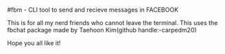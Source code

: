 #fbm - CLI tool to send and recieve messages in FACEBOOK

This is for all my nerd friends who cannot leave the terminal.
This uses the fbchat package made by Taehoon Kim(github handle:-carpedm20)


Hope you all like it!